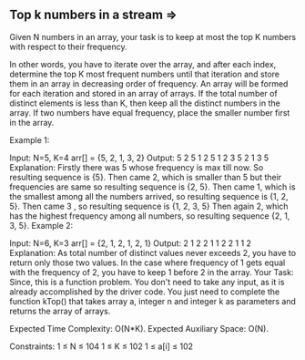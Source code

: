 Top k numbers in a stream  =>
-------------------------


Given N numbers in an array, your task is to keep at most the top K numbers with respect to their frequency.

In other words, you have to iterate over the array, and after each index, determine the top K most frequent numbers until that iteration and store them in an array in decreasing order of frequency. An array will be formed for each iteration and stored in an array of arrays. If the total number of distinct elements is less than K, then keep all the distinct numbers in the array. If two numbers have equal frequency, place the smaller number first in the array.

Example 1:

Input:
N=5, K=4
arr[] = {5, 2, 1, 3, 2} 
Output: 
5 
2 5 
1 2 5 
1 2 3 5 
2 1 3 5 
Explanation:
Firstly there was 5 whose frequency
is max till now. So resulting sequence is {5}.
Then came 2, which is smaller than 5 but
their frequencies are same so resulting sequence is {2, 5}.
Then came 1, which is the smallest among all the
numbers arrived, so resulting sequence is {1, 2, 5}.
Then came 3 , so resulting sequence is {1, 2, 3, 5}
Then again 2, which has the highest
frequency among all numbers, 
so resulting sequence {2, 1, 3, 5}.
Example 2:

Input:
N=6, K=3
arr[] = {2, 1, 2, 1, 2, 1} 
Output: 
2 
1 2 
2 1 
1 2 
2 1
1 2
Explanation:
As total number of distinct values never
exceeds 2, you have to return only those two
values. In the case where frequency of 1 gets
equal with the frequency of 2, you have to 
keep 1 before 2 in the array.
Your Task:
Since, this is a function problem. You don't need to take any input, as it is already accomplished by the driver code. You just need to complete the function kTop() that takes array a, integer n and integer k as parameters and returns the array of arrays.

Expected Time Complexity: O(N*K).
Expected Auxiliary Space: O(N).

Constraints:
1 ≤ N ≤ 104
1 ≤ K ≤ 102
1 ≤ a[i] ≤ 102 

